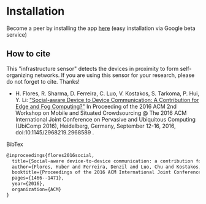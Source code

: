 Installation
============

Become a peer by installing the app [here](https://play.google.com/apps/testing/fi.cs.ubicomp.detector) (easy installation via Google beta service)


How to cite
-----------
This "infrastructure sensor" detects the devices in proximity to form self-organizing networks. If you are using this sensor for your research, please do not forget to cite. Thanks!

- H. Flores, R. Sharma, D. Ferreira, C. Luo, V. Kostakos, S. Tarkoma, P. Hui, Y. Li: ["Social-aware Device to Device Communication: A Contribution for Edge and Fog Computing?"](http://dl.acm.org/citation.cfm?id=2968589) In Proceeding of the 2016 ACM 2nd Workshop on Mobile and Situated Crowdsourcing @ The 2016 ACM International Joint Conference on Pervasive and Ubiquitous Computing (UbiComp 2016), Heidelberg, Germany, September 12-16, 2016, doi:10.1145/2968219.2968589 .

BibTex
```xml
@inproceedings{flores2016social,
  title={Social-aware device-to-device communication: a contribution for edge and fog computing?},
  author={Flores, Huber and Ferreira, Denzil and Luo, Chu and Kostakos, Vassilis and Hui, Pan and Sharma, Rajesh and Tarkoma, Sasu and Li, Yong},
  booktitle={Proceedings of the 2016 ACM International Joint Conference on Pervasive and Ubiquitous Computing: Adjunct},
  pages={1466--1471},
  year={2016},
  organization={ACM}
}
```


